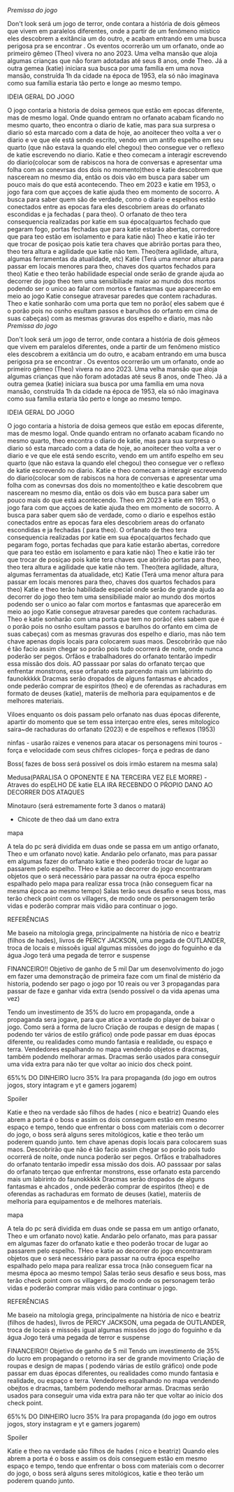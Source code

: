 *Premissa do jogo*


Don't look será um jogo de terror, onde contara a história de dois gêmeos que vivem em paralelos diferentes, onde a partir de um fenômeno mistico eles descobrem a exitância um do outro, e acabam entrando em uma busca perigosa pra se encontrar .
Os eventos ocorrerão um um orfanato, onde ao primeiro gêmeo (Theo) vivera no ano 2023. Uma velha mansão que aloja algumas crianças que não foram adotadas até seus 8 anos, onde Theo. Já a outra gemea (katie) iniciara sua busca por uma família em uma nova mansão, construída 1h da cidade na época de 1953, ela só não imaginava como sua família estaria tão perto e longe ao mesmo tempo.

IDEIA GERAL DO JOGO


O jogo contaria a historia de doisa gemeos que estão em epocas diferente, mas de mesmo  logal. Onde quando entram no orfanato acabam ficando no mesmo quarto, theo encontra o diario de katie, mas para sua surpresa o diario só esta marcado com a data de hoje, ao anoitecer theo volta a ver o diario e ve que ele está sendo escrito, vendo em um antifo espelho em seu quarto (que não estava la quando elel chegou) theo consegue ver o reflexo de katie escrevendo no diario.
Katie e theo comecam a interagir escrevendo do diario(colocar som de rabiscos na hora de conversas e apresentar uma folha com as conevrsas dos dois no momento)theo e katie descobrem que nasceream no mesmo dia, então os dois vão em busca para saber um pouco mais do que está acontecendo. Theo em 2023 e katie em 1953, o jogo fara com que aççoes de katie ajuda theo em momento de socorro.
A busca para saber quem são de verdade, como o diario e espelhos estão conectados entre as epocas fara eles descobriem areas do orfanato escondidas e ja fechadas ( para theo). O orfanato de theo tera consequencia realizadas por katie em sua época(quartos fechado que pegaram fogo, portas fechadas que para katie estarão abertas, corredore que para teo estão em isolamento e para katie não) Theo e katie irão ter que trocar de posiçao pois katie tera chaves que abrirão portas para theo, theo tera altura e agilidade que katie não tem.
Theo(tera agilidade, altura, algumas ferramentas da atualidade, etc)
Katie (Terá uma menor altura para passar em locais menores para theo, chaves dos quartos fechados para theo)
Katie e theo terão habilidade especial onde serão de grande ajuda ao decorrer do jogo
theo tem uma sensibiliade maior ao mundo dos mortos podendo ser o unico ao falar com mortos e fantasmas que aparecerão em meio ao jogo
Katie consegue atravesar paredes que contem rachaduras.
Theo e katie sonharão com uma porta que  tem no porão( eles sabem que é o porão pois no osnho esultam passos e barulhos do orfanto em cima de suas cabeças) com as mesmas gravuras dos espelho e diario, mas não *Premissa do jogo*


Don't look será um jogo de terror, onde contara a história de dois gêmeos que vivem em paralelos diferentes, onde a partir de um fenômeno mistico eles descobrem a exitância um do outro, e acabam entrando em uma busca perigosa pra se encontrar .
Os eventos ocorrerão um um orfanato, onde ao primeiro gêmeo (Theo) vivera no ano 2023. Uma velha mansão que aloja algumas crianças que não foram adotadas até seus 8 anos, onde Theo. Já a outra gemea (katie) iniciara sua busca por uma família em uma nova mansão, construída 1h da cidade na época de 1953, ela só não imaginava como sua família estaria tão perto e longe ao mesmo tempo.

IDEIA GERAL DO JOGO


O jogo contaria a historia de doisa gemeos que estão em epocas diferente, mas de mesmo  logal. Onde quando entram no orfanato acabam ficando no mesmo quarto, theo encontra o diario de katie, mas para sua surpresa o diario só esta marcado com a data de hoje, ao anoitecer theo volta a ver o diario e ve que ele está sendo escrito, vendo em um antifo espelho em seu quarto (que não estava la quando elel chegou) theo consegue ver o reflexo de katie escrevendo no diario.
Katie e theo comecam a interagir escrevendo do diario(colocar som de rabiscos na hora de conversas e apresentar uma folha com as conevrsas dos dois no momento)theo e katie descobrem que nasceream no mesmo dia, então os dois vão em busca para saber um pouco mais do que está acontecendo. Theo em 2023 e katie em 1953, o jogo fara com que aççoes de katie ajuda theo em momento de socorro.
A busca para saber quem são de verdade, como o diario e espelhos estão conectados entre as epocas fara eles descobriem areas do orfanato escondidas e ja fechadas ( para theo). O orfanato de theo tera consequencia realizadas por katie em sua época(quartos fechado que pegaram fogo, portas fechadas que para katie estarão abertas, corredore que para teo estão em isolamento e para katie não) Theo e katie irão ter que trocar de posiçao pois katie tera chaves que abrirão portas para theo, theo tera altura e agilidade que katie não tem.
Theo(tera agilidade, altura, algumas ferramentas da atualidade, etc)
Katie (Terá uma menor altura para passar em locais menores para theo, chaves dos quartos fechados para theo)
Katie e theo terão habilidade especial onde serão de grande ajuda ao decorrer do jogo
theo tem uma sensibiliade maior ao mundo dos mortos podendo ser o unico ao falar com mortos e fantasmas que aparecerão em meio ao jogo
Katie consegue atravesar paredes que contem rachaduras.
Theo e katie sonharão com uma porta que  tem no porão( eles sabem que é o porão pois no osnho esultam passos e barulhos do orfanto em cima de suas cabeças) com as mesmas gravuras dos espelho e diario, mas não tem chave apenas dopis locais para colocarem suas maos. Descobrirão que não é tão facio assim chegar so porão pois tudo ocorrerá de noite, onde nunca poderão ser  pegos.
Orfãos e trabalhadores do orfanato tentarão impedir essa missão dos dois.
AO passsaar por salas do orfanato terçao que enfrentar monstrons, esse orfanato esta parcendo mais um labirinto do faunokkkkk
Dracmas serão dropados de alguns fantasmas e ahcados , onde pederão comprar de espiritos (theo) e de oferendas as rachaduras em formato de deuses (katie), materiis de melhoria para equipamentos e de melhores materiais.

Viloes
enquanto os dois passam pelo orfanato nas duas épocas diferente, apartir do momento que se tem essa interçao entre eles, seres mitologico saira~de rachaduras do orfanato (2023) e de espelhos e reflexos (1953)

ninfas - usarão raizes e venenos para atacar os personagens
mini touros - força e velocidade com seus chifres
ciclopes- força e pedras de dano




Boss( fazes de boss será possivel os dois irmão estarem na mesma sala)

Medusa(PARALISA O OPONENTE E NA TERCEIRA VEZ ELE MORRE)
-Atraves do espELHO DE katie ELA IRA RECEBNDO O PŔOPIO DANO AO DECORRER DOS ATAQUES

Minotauro  (será estremamente forte 3 danos o matará)
- Chicote de theo daá um dano extra







mapa


A tela do pc será dividida em duas onde se passa em um antigo orfanato, Theo e um orfanato novo) katie. Andarão pelo orfanato, mas para passar em algumas fazer do orfanato katie e theo poderão trocar de lugar ao passarem pelo espelho. 
THeo e katie ao decorrer do jogo encontraram objetos que o será necessário para passar na outra época 
espelho espalhado pelo mapa para realizar essa troca (não conseguem ficar na mesma época ao mesmo tempo)
Salas terão seus desafio e seus boss, mas terão check point com os villagers, de modo onde os personagem terão vidas e poderão comprar mais vidão para continuar o jogo.

REFERÊNCIAS


Me baseio na mitologia grega, principalmente na história de nico e beatriz (filhos de hades), livros de PERCY JACKSON, uma pegada de OUTLANDER, troca de locais e missoẽs igual algumas missões do jogo do foguinho e da água
Jogo terá uma pegada de terror e suspense

FINANCEIRO!!
Objetivo de ganho de 5 mil
Dar um desenvolvimento do jogo em fazer uma demonstração de primeira faze com um final de mistério da historia, podendo ser pago o jogo por 10 reais ou ver 3 propagandas para passar de faze e ganhar vida extra (sendo possível o da vida apenas uma vez)

Tendo um investimento de 35% do lucro em propaganda, onde a propaganda sera jogave, para que atice a vontade do   player de baixar o jogo.
Como será a forma de lucro
Criação de roupas e design  de mapas ( podendo ter vários de estilo gráfico) onde pode passar em duas épocas diferente,  ou realidades como mundo fantasia e realidade, ou espaço e terra.
Vendedores espalhando no mapa vendendo objetos e dracmas, também podendo melhorar armas.
Dracmas serão usados para conseguir uma vida extra para não ter que voltar ao inicio dos check point.


65%% DO DINHEIRO lucro
35% Ira para propaganda (do jogo em outros jogos, story intagram e yt e gamers jogarem)








Spoiler

Katie e theo na verdade são filhos de hades ( nico e beatriz)
Quando eles abrem a porta é o boss e assim os dois conseguem estão em mesmo espaço e tempo, tendo que enfrentar o boss com materiais com o decorrer do jogo, o boss será alguns seres mitológicos, katie e theo terão um poderem quando junto.
tem chave apenas dopis locais para colocarem suas maos. Descobrirão que não é tão facio assim chegar so porão pois tudo ocorrerá de noite, onde nunca poderão ser  pegos.
Orfãos e trabalhadores do orfanato tentarão impedir essa missão dos dois.
AO passsaar por salas do orfanato terçao que enfrentar monstrons, esse orfanato esta parcendo mais um labirinto do faunokkkkk
Dracmas serão dropados de alguns fantasmas e ahcados , onde pederão comprar de espiritos (theo) e de oferendas as rachaduras em formato de deuses (katie), materiis de melhoria para equipamentos e de melhores materiais.





mapa


A tela do pc será dividida em duas onde se passa em um antigo orfanato, Theo e um orfanato novo) katie. Andarão pelo orfanato, mas para passar em algumas fazer do orfanato katie e theo poderão trocar de lugar ao passarem pelo espelho. 
THeo e katie ao decorrer do jogo encontraram objetos que o será necessário para passar na outra época 
espelho espalhado pelo mapa para realizar essa troca (não conseguem ficar na mesma época ao mesmo tempo)
Salas terão seus desafio e seus boss, mas terão check point com os villagers, de modo onde os personagem terão vidas e poderão comprar mais vidão para continuar o jogo.

REFERÊNCIAS


Me baseio na mitologia grega, principalmente na história de nico e beatriz (filhos de hades), livros de PERCY JACKSON, uma pegada de OUTLANDER, troca de locais e missoẽs igual algumas missões do jogo do foguinho e da água
Jogo terá uma pegada de terror e suspense

FINANCEIRO!!
Objetivo de ganho de 5 mil
Tendo um investimento de 35% do lucro em propagando o retorno ira ser de grande movimento
Criação de roupas e design de mapas ( podendo várias de estilo gráfico) onde pode passar em duas épocas diferentes,  ou realidades como mundo fantasia e realidade, ou espaço e terra.
Vendedores espalhando no mapa vendendo obejtos e dracmas, também podendo melhorar armas.
Dracmas serão usados para conseguir uma vida extra para não ter que voltar ao inicio dos check point.

65%% DO DINHEIRO lucro
35% Ira para propaganda (do jogo em outros jogos, story instagram e yt e gamers jogarem)









Spoiler

Katie e theo na verdade são filhos de hades ( nico e beatriz)
Quando eles abrem a porta é o boss e assim os dois conseguem estão em mesmo espaço e tempo, tendo que enfrentar o boss com materiais com o decorrer do jogo, o boss será alguns seres mitológicos, katie e theo terão um poderem quando junto.
